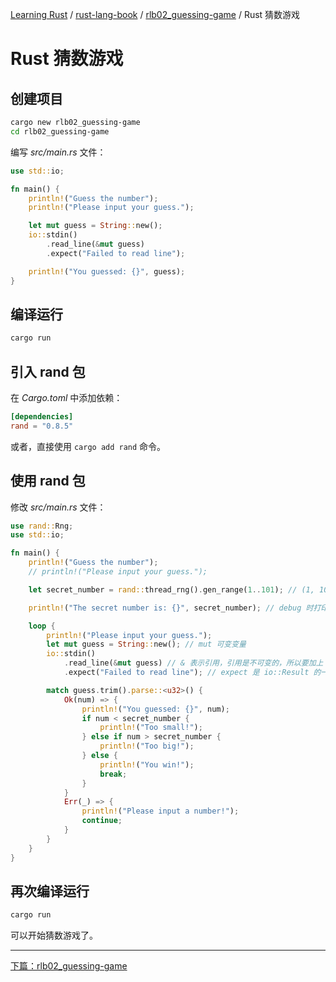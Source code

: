 [Learning Rust](../../README.md) / [rust-lang-book](../zz_gneratered_mdi.md) / [rlb02_guessing-game](zz_gneratered_mdi.md) / Rust 猜数游戏

# Rust 猜数游戏

## 创建项目

```bash
cargo new rlb02_guessing-game
cd rlb02_guessing-game
```

编写 *src/main.rs* 文件：

```rust
use std::io;

fn main() {
    println!("Guess the number");
    println!("Please input your guess.");

    let mut guess = String::new();
    io::stdin()
        .read_line(&mut guess)
        .expect("Failed to read line");

    println!("You guessed: {}", guess);
}
```

## 编译运行

```bash
cargo run
```

## 引入 rand 包

在 *Cargo.toml* 中添加依赖：

```toml
[dependencies]
rand = "0.8.5"
```

或者，直接使用 `cargo add rand` 命令。

## 使用 rand 包

修改 *src/main.rs* 文件：

```rust
use rand::Rng;
use std::io;

fn main() {
    println!("Guess the number");
    // println!("Please input your guess.");

    let secret_number = rand::thread_rng().gen_range(1..101); // (1, 101) 取值范围是 [1, 101)，不包括 101，也可以写成 (1..=100)

    println!("The secret number is: {}", secret_number); // debug 时打印出来

    loop {
        println!("Please input your guess.");
        let mut guess = String::new(); // mut 可变变量
        io::stdin()
            .read_line(&mut guess) // & 表示引用，引用是不可变的，所以要加上 mut
            .expect("Failed to read line"); // expect 是 io::Result 的一个方法，如果 Result 是 Err，expect 会使程序崩溃，并显示传递给它的信息

        match guess.trim().parse::<u32>() {
            Ok(num) => {
                println!("You guessed: {}", num);
                if num < secret_number {
                    println!("Too small!");
                } else if num > secret_number {
                    println!("Too big!");
                } else {
                    println!("You win!");
                    break;
                }
            }
            Err(_) => {
                println!("Please input a number!");
                continue;
            }
        }
    }
}
```

## 再次编译运行

```bash
cargo run
```

可以开始猜数游戏了。

---
[下篇：rlb02_guessing-game](index.md)
